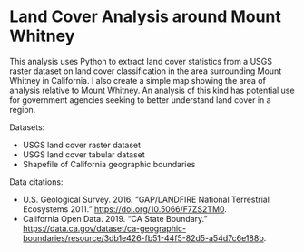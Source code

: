 # Land Cover Analysis around Mount Whitney
This analysis uses Python to extract land cover statistics from a USGS raster dataset on land cover classification in the area surrounding Mount Whitney in California. I also create a simple map showing the area of analysis relative to Mount Whitney. An analysis of this kind has potential use for government agencies seeking to better understand land cover in a region.

Datasets:
- USGS land cover raster dataset
- USGS land cover tabular dataset
- Shapefile of California geographic boundaries

Data citations:
- U.S. Geological Survey. 2016. “GAP/LANDFIRE National Terrestrial Ecosystems 2011.” https://doi.org/10.5066/F7ZS2TM0.
- California Open Data. 2019. “CA State Boundary.” https://data.ca.gov/dataset/ca-geographic-boundaries/resource/3db1e426-fb51-44f5-82d5-a54d7c6e188b.

